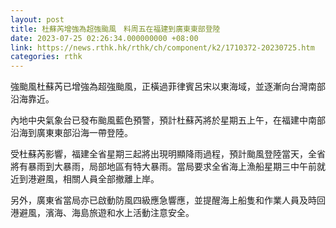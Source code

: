 ```yaml
---
layout: post
title: 杜蘇芮增強為超強颱風　料周五在福建到廣東東部登陸
date: 2023-07-25 02:26:34.000000000 +08:00
link: https://news.rthk.hk/rthk/ch/component/k2/1710372-20230725.htm
categories: rthk
---
```


強颱風杜蘇芮已增強為超強颱風，正橫過菲律賓呂宋以東海域，並逐漸向台灣南部沿海靠近。

內地中央氣象台已發布颱風藍色預警，預計杜蘇芮將於星期五上午，在福建中南部沿海到廣東東部沿海一帶登陸。

受杜蘇芮影響，福建全省星期三起將出現明顯降雨過程，預計颱風登陸當天，全省將有暴雨到大暴雨，局部地區有特大暴雨。當局要求全省海上漁船星期三中午前就近到港避風，相關人員全部撤離上岸。

另外，廣東省當局亦已啟動防風四級應急響應，並提醒海上船隻和作業人員及時回港避風，濱海、海島旅遊和水上活動注意安全。
